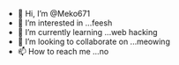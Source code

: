 - 👋 Hi, I’m @Meko671
- 👀 I’m interested in ...feesh
- 🌱 I’m currently learning ...web hacking
- 💞️ I’m looking to collaborate on ...meowing
- 📫 How to reach me ...no

<!---
Meko671/Meko671 is a ✨ special ✨ repository because its `README.md` (this file) appears on your GitHub profile.
You can click the Preview link to take a look at your changes.
--->
